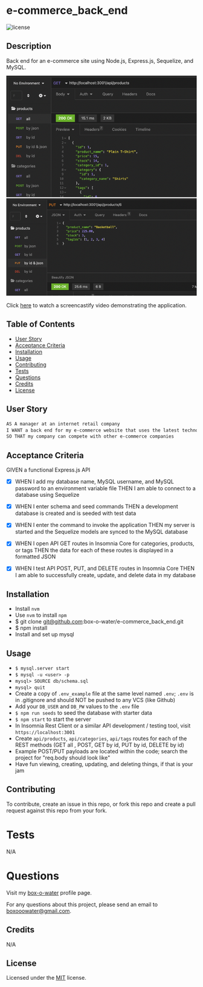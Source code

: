 # e-commerce_back_end

![license](https://img.shields.io/static/v1?label=license&message=MIT&color=blue)

## Description

Back end for an e-commerce site using Node.js, Express.js, Sequelize, and MySQL.

![preview](/assets/images/e-commerce_back_end_preview1.png)
![preview](/assets/images/e-commerce_back_end_preview2.png)

Click [here](https://watch.screencastify.com/v/yq759C0xZstvCCrj6EC5) to watch a screencastify video demonstrating the application.

## Table of Contents

- [User Story](#user-story)
- [Acceptance Criteria](#acceptance-criteria)
- [Installation](#installation)
- [Usage](#usage)
- [Contributing](#contributing)
- [Tests](#tests)
- [Questions](#questions)
- [Credits](#credits)
- [License](#license)

## User Story

```md
AS A manager at an internet retail company
I WANT a back end for my e-commerce website that uses the latest technologies
SO THAT my company can compete with other e-commerce companies
```

## Acceptance Criteria

GIVEN a functional Express.js API

- [x] WHEN I add my database name, MySQL username, and MySQL password to an environment variable file
      THEN I am able to connect to a database using Sequelize

- [x] WHEN I enter schema and seed commands
      THEN a development database is created and is seeded with test data

- [x] WHEN I enter the command to invoke the application
      THEN my server is started and the Sequelize models are synced to the MySQL database

- [x] WHEN I open API GET routes in Insomnia Core for categories, products, or tags
      THEN the data for each of these routes is displayed in a formatted JSON

- [x] WHEN I test API POST, PUT, and DELETE routes in Insomnia Core
      THEN I am able to successfully create, update, and delete data in my database

## Installation

- Install `nvm`
- Use `nvm` to install `npm`
- $ git clone git@github.com:box-o-water/e-commerce_back_end.git
- $ npm install
- Install and set up mysql

## Usage

- `$ mysql.server start`
- `$ mysql -u <user> -p`
- `mysql> SOURCE db/schema.sql`
- `mysql> quit`
- Create a copy of `.env_example` file at the same level named `.env`; `.env` is in .gitignore and should NOT be pushed to any VCS (like Github)
- Add your `DB_USER` and `DB_PW` values to the `.env` file
- `$ npm run seeds` to seed the database with starter data
- `$ npm start` to start the server
- In Insomnia Rest Client or a similar API development / testing tool, visit `https://localhost:3001`
- Create `api/products`, `api/categories`, `api/tags` routes for each of the REST methods (GET all , POST, GET by id, PUT by id, DELETE by id)
- Example POST/PUT payloads are located within the code; search the project for "req.body should look like"
- Have fun viewing, creating, updating, and deleting things, if that is your jam

## Contributing

To contribute, create an issue in this repo, or fork this repo and create a pull request against this repo from your fork.

# Tests

N/A

# Questions

Visit my [box-o-water](https://github.com/box-o-water) profile page.

For any questions about this project, please send an email to <boxooowater@gmail.com>.

## Credits

N/A

## License

Licensed under the [MIT](/LICENSE) license.
